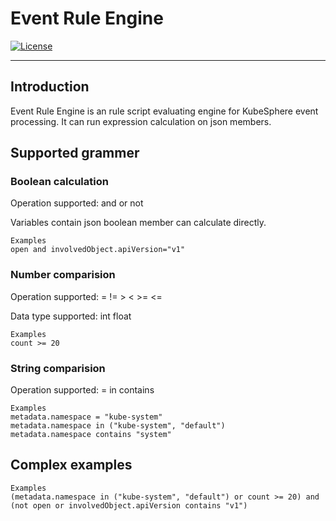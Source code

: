# Event Rule Engine
[![License](http://img.shields.io/badge/license-apache%20v2-blue.svg)](https://github.com/KubeSphere/KubeSphere/blob/master/LICENSE)

----

## Introduction

Event Rule Engine is an rule script evaluating engine for KubeSphere event processing. It can run expression calculation on json members.

## Supported grammer

### Boolean calculation

Operation supported: and or not

Variables contain json boolean member can calculate directly.

```
Examples
open and involvedObject.apiVersion="v1"
```

### Number comparision

Operation supported: =  !=  >  <  >=  <=

Data type supported: int float

```
Examples
count >= 20
```

### String comparision

Operation supported: =  in contains

```
Examples
metadata.namespace = "kube-system"
metadata.namespace in ("kube-system", "default")
metadata.namespace contains "system"
```

## Complex examples

```
Examples
(metadata.namespace in ("kube-system", "default") or count >= 20) and (not open or involvedObject.apiVersion contains "v1")
```